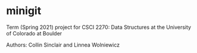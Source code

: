 # minigit
Term (Spring 2021) project for CSCI 2270: Data Structures at the University of Colorado at Boulder

Authors: Collin Sinclair and Linnea Wolniewicz
